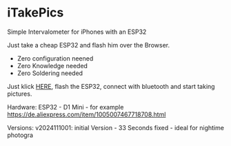 # iTakePics
Simple Intervalometer for iPhones with an ESP32

Just take a cheap ESP32 and flash him over the Browser.

* Zero configuration neened
* Zero Knowledge needed
* Zero Soldering needed

Just klick <a href="iTakePics_Web_Installer.html">HERE</a>, flash the ESP32, connect with bluetooth and start taking pictures.

Hardware:
ESP32 - D1 Mini - for example https://de.aliexpress.com/item/1005007467718708.html

Versions:
v2024111001: initial Version - 33 Seconds fixed - ideal for nightime photogra
